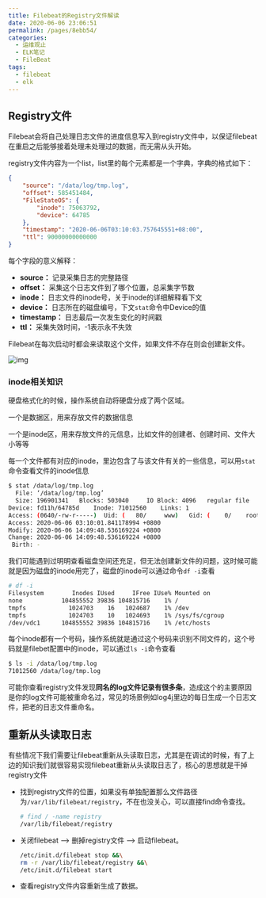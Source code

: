 ```yaml
---
title: Filebeat的Registry文件解读
date: 2020-06-06 23:06:51
permalink: /pages/8ebb54/
categories:
  - 运维观止
  - ELK笔记
  - FileBeat
tags:
  - filebeat
  - elk
---
```


## Registry文件

Filebeat会将自己处理日志文件的进度信息写入到registry文件中，以保证filebeat在重启之后能够接着处理未处理过的数据，而无需从头开始。

registry文件内容为一个list，list里的每个元素都是一个字典，字典的格式如下：

```json
{
    "source": "/data/log/tmp.log",
    "offset": 585451484,
    "FileStateOS": {
        "inode": 75063792,
        "device": 64785
    },
    "timestamp": "2020-06-06T03:10:03.757645551+08:00",
    "ttl": 90000000000000
}
```

每个字段的意义解释：

- **source：** 记录采集日志的完整路径
- **offset：** 采集这个日志文件到了哪个位置，总采集字节数
- **inode：** 日志文件的inode号，关于inode的详细解释看下文
- **device：** 日志所在的磁盘编号，下文`stat`命令中Device的值
- **timestamp：** 日志最后一次发生变化的时间戳
- **ttl：** 采集失效时间，-1表示永不失效

Filebeat在每次启动时都会来读取这个文件，如果文件不存在则会创建新文件。

![img](https://tvax4.sinaimg.cn/large/71cfeb93ly1gf8j9b2skpj20no0zk44z.jpg)

### inode相关知识

硬盘格式化的时候，操作系统自动将硬盘分成了两个区域。

一个是数据区，用来存放文件的数据信息

一个是inode区，用来存放文件的元信息，比如文件的创建者、创建时间、文件大小等等

每一个文件都有对应的inode，里边包含了与该文件有关的一些信息，可以用`stat`命令查看文件的inode信息

```sh
$ stat /data/log/tmp.log
  File: ‘/data/log/tmp.log’
  Size: 196901341   Blocks: 503040     IO Block: 4096   regular file
Device: fd11h/64785d    Inode: 71012560    Links: 1
Access: (0640/-rw-r-----)  Uid: (   80/     www)   Gid: (    0/    root)
Access: 2020-06-06 03:10:01.841178994 +0800
Modify: 2020-06-06 14:09:48.536169224 +0800
Change: 2020-06-06 14:09:48.536169224 +0800
 Birth: -
```

我们可能遇到过明明查看磁盘空间还充足，但无法创建新文件的问题，这时候可能就是因为磁盘的inode用完了，磁盘的inode可以通过命令`df -i`查看

```sh
# df -i
Filesystem        Inodes IUsed     IFree IUse% Mounted on
none           104855552 39836 104815716    1% /
tmpfs            1024703    16   1024687    1% /dev
tmpfs            1024703    10   1024693    1% /sys/fs/cgroup
/dev/vdc1      104855552 39836 104815716    1% /etc/hosts
```

每个inode都有一个号码，操作系统就是通过这个号码来识别不同文件的，这个号码就是filebet配置中的inode，可以通过`ls -i`命令查看

```sh
$ ls -i /data/log/tmp.log
71012560 /data/log/tmp.log
```

可能你查看registry文件发现**同名的log文件记录有很多条**，造成这个的主要原因是你的log文件可能被重命名过，常见的场景例如log4j里边的每日生成一个日志文件，把老的日志文件重命名。

## 重新从头读取日志

有些情况下我们需要让filebeat重新从头读取日志，尤其是在调试的时候，有了上边的知识我们就很容易实现filebeat重新从头读取日志了，核心的思想就是干掉registry文件

- 找到registry文件的位置，如果没有单独配置那么文件路径为`/var/lib/filebeat/registry`，不在也没关心，可以直接find命令查找。

  ```sh
  # find / -name registry
  /var/lib/filebeat/registry
  ```

- 关闭filebeat –> 删掉registry文件 –> 启动filebeat。

  ```sh
  /etc/init.d/filebeat stop &&\
  rm -r /var/lib/filebeat/registry &&\
  /etc/init.d/filebeat start
  ```

- 查看registry文件内容重新生成了数据。
